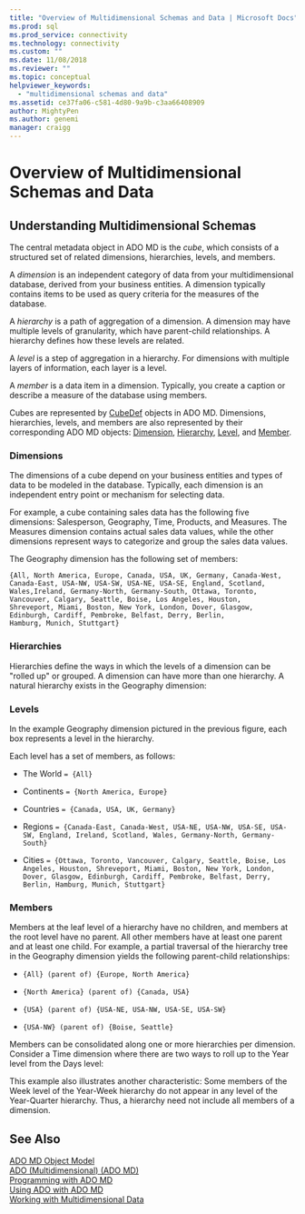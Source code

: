 ```yaml
---
title: "Overview of Multidimensional Schemas and Data | Microsoft Docs"
ms.prod: sql
ms.prod_service: connectivity
ms.technology: connectivity
ms.custom: ""
ms.date: 11/08/2018
ms.reviewer: ""
ms.topic: conceptual
helpviewer_keywords: 
  - "multidimensional schemas and data"
ms.assetid: ce37fa06-c581-4d80-9a9b-c3aa66408909
author: MightyPen
ms.author: genemi
manager: craigg
---
```

# Overview of Multidimensional Schemas and Data
## Understanding Multidimensional Schemas  
 The central metadata object in ADO MD is the *cube*, which consists of a structured set of related dimensions, hierarchies, levels, and members.  
  
 A *dimension* is an independent category of data from your multidimensional database, derived from your business entities. A dimension typically contains items to be used as query criteria for the measures of the database.  
  
 A *hierarchy* is a path of aggregation of a dimension. A dimension may have multiple levels of granularity, which have parent-child relationships. A hierarchy defines how these levels are related.  
  
 A *level* is a step of aggregation in a hierarchy. For dimensions with multiple layers of information, each layer is a level.  
  
 A *member* is a data item in a dimension. Typically, you create a caption or describe a measure of the database using members.  
  
 Cubes are represented by [CubeDef](../../../ado/reference/ado-md-api/cubedef-object-ado-md.md) objects in ADO MD. Dimensions, hierarchies, levels, and members are also represented by their corresponding ADO MD objects: [Dimension](../../../ado/reference/ado-md-api/dimension-object-ado-md.md), [Hierarchy](../../../ado/reference/ado-md-api/hierarchy-object-ado-md.md), [Level](../../../ado/reference/ado-md-api/level-object-ado-md.md), and [Member](../../../ado/reference/ado-md-api/member-object-ado-md.md).  
  
### Dimensions  
 The dimensions of a cube depend on your business entities and types of data to be modeled in the database. Typically, each dimension is an independent entry point or mechanism for selecting data.  
  
 For example, a cube containing sales data has the following five dimensions: Salesperson, Geography, Time, Products, and Measures. The Measures dimension contains actual sales data values, while the other dimensions represent ways to categorize and group the sales data values.  
  
 The Geography dimension has the following set of members:  
  
```console
{All, North America, Europe, Canada, USA, UK, Germany, Canada-West,  
Canada-East, USA-NW, USA-SW, USA-NE, USA-SE, England, Scotland,   
Wales,Ireland, Germany-North, Germany-South, Ottawa, Toronto,   
Vancouver, Calgary, Seattle, Boise, Los Angeles, Houston,   
Shreveport, Miami, Boston, New York, London, Dover, Glasgow,   
Edinburgh, Cardiff, Pembroke, Belfast, Derry, Berlin,   
Hamburg, Munich, Stuttgart}  
```  
  
### Hierarchies  
 Hierarchies define the ways in which the levels of a dimension can be "rolled up" or grouped. A dimension can have more than one hierarchy. A natural hierarchy exists in the Geography dimension:  
  
### Levels  
 In the example Geography dimension pictured in the previous figure, each box represents a level in the hierarchy.  
  
 Each level has a set of members, as follows:  
  
-   The World `= {All}`  
  
-   Continents `= {North America, Europe}`  
  
-   Countries `= {Canada, USA, UK, Germany}`  
  
-   Regions `= {Canada-East, Canada-West, USA-NE, USA-NW, USA-SE, USA-SW, England, Ireland, Scotland, Wales, Germany-North, Germany-South}`  
  
-   Cities `= {Ottawa, Toronto, Vancouver, Calgary, Seattle, Boise, Los Angeles, Houston, Shreveport, Miami, Boston, New York, London, Dover, Glasgow, Edinburgh, Cardiff, Pembroke, Belfast, Derry, Berlin, Hamburg, Munich, Stuttgart}`  
  
### Members  
 Members at the leaf level of a hierarchy have no children, and members at the root level have no parent. All other members have at least one parent and at least one child. For example, a partial traversal of the hierarchy tree in the Geography dimension yields the following parent-child relationships:  
  
-   `{All} (parent of) {Europe, North America}`  
  
-   `{North America} (parent of) {Canada, USA}`  
  
-   `{USA} (parent of) {USA-NE, USA-NW, USA-SE, USA-SW}`  
  
-   `{USA-NW} (parent of) {Boise, Seattle}`  
  
 Members can be consolidated along one or more hierarchies per dimension. Consider a Time dimension where there are two ways to roll up to the Year level from the Days level:  
  
 This example also illustrates another characteristic: Some members of the Week level of the Year-Week hierarchy do not appear in any level of the Year-Quarter hierarchy. Thus, a hierarchy need not include all members of a dimension.  
  
## See Also  
 [ADO MD Object Model](../../../ado/reference/ado-md-api/ado-md-object-model.md)   
 [ADO (Multidimensional) (ADO MD)](../../../ado/guide/multidimensional/ado-multidimensional-ado-md.md)   
 [Programming with ADO MD](../../../ado/guide/multidimensional/programming-with-ado-md.md)   
 [Using ADO with ADO MD](../../../ado/guide/multidimensional/using-ado-with-ado-md.md)   
 [Working with Multidimensional Data](../../../ado/guide/multidimensional/working-with-multidimensional-data.md)
